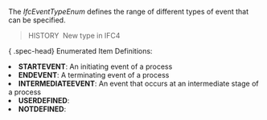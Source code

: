 ﻿The _IfcEventTypeEnum_ defines the range of different types of event that can be specified.

> HISTORY&nbsp; New type in IFC4

{ .spec-head}
Enumerated Item Definitions:

<lu>
<li><b>STARTEVENT</b>: An initiating event of a process</li>
<li><b>ENDEVENT</b>: A terminating event of a process</li>
<li><b>INTERMEDIATEEVENT</b>: An event that occurs at an intermediate stage of a process</li>
<li><b>USERDEFINED</b>:</li>
<li><b>NOTDEFINED</b>:</li>
    </lu>